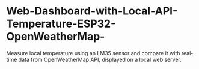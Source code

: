 # Web-Dashboard-with-Local-API-Temperature-ESP32-OpenWeatherMap-
Measure local temperature using an LM35 sensor and compare it with real-time data from OpenWeatherMap API, displayed on a local web server.
